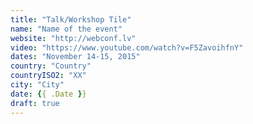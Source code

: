 ```yaml
---
title: "Talk/Workshop Tile"
name: "Name of the event"
website: "http://webconf.lv"
video: "https://www.youtube.com/watch?v=F5ZavoihfnY"
dates: "November 14-15, 2015"
country: "Country"
countryISO2: "XX"
city: "City"
date: {{ .Date }}
draft: true
---
```

